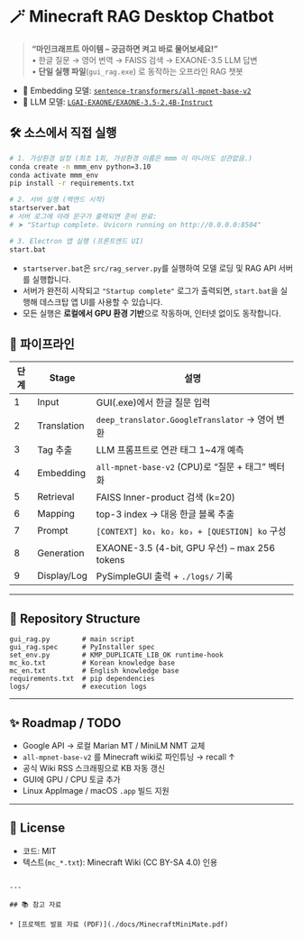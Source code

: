 # 🪄 Minecraft RAG Desktop Chatbot

> **“마인크래프트 아이템 – 궁금하면 켜고 바로 물어보세요!”**  
> • 한글 질문 → 영어 번역 → FAISS 검색 → EXAONE-3.5 LLM 답변  
> • **단일 실행 파일**(`gui_rag.exe`) 로 동작하는 오프라인 RAG 챗봇  

- 🔗 Embedding 모델: [`sentence-transformers/all-mpnet-base-v2`](https://huggingface.co/sentence-transformers/all-mpnet-base-v2)  
- 🔗 LLM 모델: [`LGAI-EXAONE/EXAONE-3.5-2.4B-Instruct`](https://huggingface.co/LGAI-EXAONE/EXAONE-3.5-2.4B-Instruct)

## 🛠️ 소스에서 직접 실행

```bash
# 1. 가상환경 설정 (최초 1회, 가상환경 이름은 mmm 이 아니어도 상관없음.)
conda create -n mmm_env python=3.10
conda activate mmm_env
pip install -r requirements.txt

# 2. 서버 실행 (백엔드 시작)
startserver.bat
# 서버 로그에 아래 문구가 출력되면 준비 완료:
# ➤ "Startup complete. Uvicorn running on http://0.0.0.0:8504"

# 3. Electron 앱 실행 (프론트엔드 UI)
start.bat
```

- `startserver.bat`은 `src/rag_server.py`를 실행하여 모델 로딩 및 RAG API 서버를 실행합니다.
- 서버가 완전히 시작되고 `"Startup complete"` 로그가 출력되면, `start.bat`을 실행해 데스크탑 앱 UI를 사용할 수 있습니다.
- 모든 실행은 **로컬에서 GPU 환경 기반**으로 작동하며, 인터넷 없이도 동작합니다.


## 🔎 파이프라인

| 단계 | Stage         | 설명 |
|------|---------------|------|
| 1    | Input         | GUI(.exe)에서 한글 질문 입력 |
| 2    | Translation   | `deep_translator.GoogleTranslator` → 영어 변환 |
| 3    | Tag 추출      | LLM 프롬프트로 연관 태그 1~4개 예측 |
| 4    | Embedding     | `all-mpnet-base-v2` (CPU)로 “질문 + 태그” 벡터화 |
| 5    | Retrieval     | FAISS Inner-product 검색 (k=20) |
| 6    | Mapping       | top-3 index → 대응 한글 블록 추출 |
| 7    | Prompt        | `[CONTEXT] ko₁ ko₂ ko₃ + [QUESTION] ko` 구성 |
| 8    | Generation    | EXAONE-3.5 (4-bit, GPU 우선) – max 256 tokens |
| 9    | Display/Log   | PySimpleGUI 출력 + `./logs/` 기록 |

---

## 📂 Repository Structure

```
gui_rag.py        # main script  
gui_rag.spec      # PyInstaller spec  
set_env.py        # KMP_DUPLICATE_LIB_OK runtime-hook  
mc_ko.txt         # Korean knowledge base  
mc_en.txt         # English knowledge base  
requirements.txt  # pip dependencies  
logs/             # execution logs  
```

---

## ✨ Roadmap / TODO

- Google API → 로컬 Marian MT / MiniLM NMT 교체  
- `all-mpnet-base-v2` 를 Minecraft wiki로 파인튜닝 → recall ↑  
- 공식 Wiki RSS 스크래핑으로 KB 자동 갱신  
- GUI에 GPU / CPU 토글 추가  
- Linux AppImage / macOS `.app` 빌드 지원  

---

## 📜 License

- 코드: MIT  
- 텍스트(`mc_*.txt`): Minecraft Wiki (CC BY-SA 4.0) 인용
```

---

## 📚 참고 자료

* [프로젝트 발표 자료 (PDF)](./docs/MinecraftMiniMate.pdf)

